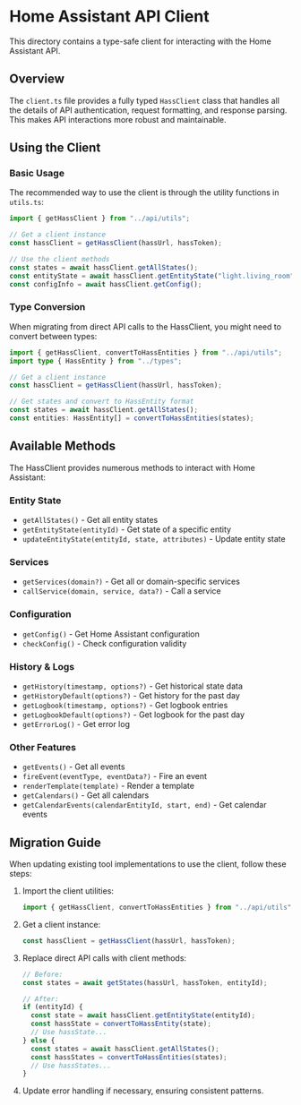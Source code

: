 # Home Assistant API Client

This directory contains a type-safe client for interacting with the Home Assistant API.

## Overview

The `client.ts` file provides a fully typed `HassClient` class that handles all the details of API authentication, request formatting, and response parsing. This makes API interactions more robust and maintainable.

## Using the Client

### Basic Usage

The recommended way to use the client is through the utility functions in `utils.ts`:

```typescript
import { getHassClient } from "../api/utils";

// Get a client instance
const hassClient = getHassClient(hassUrl, hassToken);

// Use the client methods
const states = await hassClient.getAllStates();
const entityState = await hassClient.getEntityState("light.living_room");
const configInfo = await hassClient.getConfig();
```

### Type Conversion

When migrating from direct API calls to the HassClient, you might need to convert between types:

```typescript
import { getHassClient, convertToHassEntities } from "../api/utils";
import type { HassEntity } from "../types";

// Get a client instance
const hassClient = getHassClient(hassUrl, hassToken);

// Get states and convert to HassEntity format
const states = await hassClient.getAllStates();
const entities: HassEntity[] = convertToHassEntities(states);
```

## Available Methods

The HassClient provides numerous methods to interact with Home Assistant:

### Entity State

- `getAllStates()` - Get all entity states
- `getEntityState(entityId)` - Get state of a specific entity
- `updateEntityState(entityId, state, attributes)` - Update entity state

### Services

- `getServices(domain?)` - Get all or domain-specific services
- `callService(domain, service, data?)` - Call a service

### Configuration

- `getConfig()` - Get Home Assistant configuration
- `checkConfig()` - Check configuration validity

### History & Logs

- `getHistory(timestamp, options?)` - Get historical state data
- `getHistoryDefault(options?)` - Get history for the past day
- `getLogbook(timestamp, options?)` - Get logbook entries
- `getLogbookDefault(options?)` - Get logbook for the past day
- `getErrorLog()` - Get error log

### Other Features

- `getEvents()` - Get all events
- `fireEvent(eventType, eventData?)` - Fire an event
- `renderTemplate(template)` - Render a template
- `getCalendars()` - Get all calendars
- `getCalendarEvents(calendarEntityId, start, end)` - Get calendar events

## Migration Guide

When updating existing tool implementations to use the client, follow these steps:

1. Import the client utilities:
   ```typescript
   import { getHassClient, convertToHassEntities } from "../api/utils";
   ```

2. Get a client instance:
   ```typescript
   const hassClient = getHassClient(hassUrl, hassToken);
   ```

3. Replace direct API calls with client methods:
   ```typescript
   // Before:
   const states = await getStates(hassUrl, hassToken, entityId);

   // After:
   if (entityId) {
     const state = await hassClient.getEntityState(entityId);
     const hassState = convertToHassEntity(state);
     // Use hassState...
   } else {
     const states = await hassClient.getAllStates();
     const hassStates = convertToHassEntities(states);
     // Use hassStates...
   }
   ```

4. Update error handling if necessary, ensuring consistent patterns.
